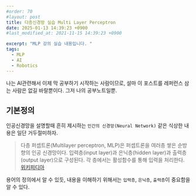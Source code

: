 ```yaml
---
#order: 70
#layout: post
title: 다층신경망 실습 Multi Layer Perceptron
date: 2025-01-13 14:39:23 +0900
#last_modified_at: 2021-11-15 14:39:23 +0900

excerpt: "MLP 강의 실습 내용입니다. "
tags:
  - MLP
  - AI
  - Robotics
---
```




나는 AI관련해서 이제 막 공부하기 시작하는 사람이므로, 설마 이 포스트를 레퍼런스 삼는 사람은 없길 바랄뿐이다. 그저 나의 공부노트일뿐. 

## 기본정의

인공신경망을 설명할때 흔히 제시하는 `인간의 신경망(Neural Network)` 같은 식상한 내용은 일단 거두절미하자. 


>다층 퍼셉트론(Multilayer perceptron, MLP)은 퍼셉트론을 여러층 쌓은 순방향의 인공 신경망이다. 입력층(input layer)과 은닉층(hidden layer)과 출력층(output layer)으로 구성된다. 각 층에서는 활성함수를 통해 입력을 처리한다.  
[위키피디아](https://ko.wikipedia.org/wiki/%EB%8B%A4%EC%B8%B5_%ED%8D%BC%EC%85%89%ED%8A%B8%EB%A1%A0)

용어의 정의에서 알 수 있듯, 내용을 이해하기 위해서는 `입력층`, `은닉층`, `출력층`이 중요함을 알 수 있다.


<img src="/assets/image/robotics/single_layer_perceptron.png" alt="">

